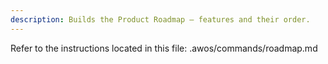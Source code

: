 ```yaml
---
description: Builds the Product Roadmap — features and their order.
---
```


Refer to the instructions located in this file: .awos/commands/roadmap.md
